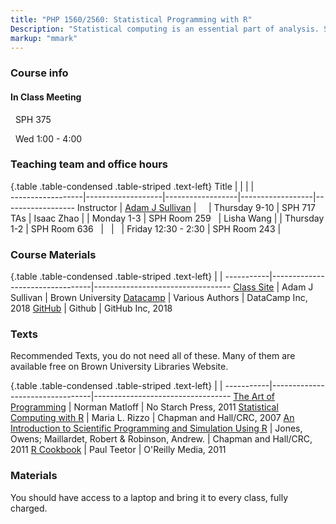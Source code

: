 ```yaml
---
title: "PHP 1560/2560: Statistical Programming with R"
Description: "Statistical computing is an essential part of analysis. Statisticians need not only be able to run existing computer software but understand how that software functions. Students will learn fundamental concepts - Data Management, Data types, Data cleaning and manipulation, databases, graphics, functions, loops, simulation and Markov Chain Monte Carlo through working with various statistical analysis. Students will learn to write code in an organized fashion with comments. "
markup: "mmark"
---
```


### Course info

#### In Class Meeting

<font color="#6CA0DC"><i class="fas fa-university fa-lg"></i></font> &nbsp; SPH 375 

<font color="#6CA0DC"><i class="fas fa-calendar-alt fa-lg"></i></font> &nbsp;  Wed 1:00 - 4:00


### Teaching team and office hours 

{.table .table-condensed .table-striped .text-left}
<span>Title</span>     | <span></span>     | <span></span>    | <span></span>    |  <span></span>      
------------------|-------------------|------------------|------------------|------------------ 
Instructor        | [Adam J Sullivan](https://vivo.brown.edu/display/asulliv3) | <a href="mailto:adam_sullivan@brown.edu" title="email"><i class="fa fa-envelope"></i></a> &nbsp; <a href="https://github.com/sullivanstatistics" title="GitHub"><i class="fa fa-github"></i></a> &nbsp; <a href="https://twitter.com/sullivanstats" title="Twitter"><i class="fa fa-twitter"></i></a> | Thursday 9-10  | SPH 717
TAs     |  Isaac Zhao | <a href="mailto:isaac_zhao@brown.edu" title="email"><i class="fa fa-envelope"></i></a>  | Monday 1-3 | SPH Room 259
&nbsp; | Lisha Wang | <a href="mailto:lisha_wang@brown.edu" title="email"><i class="fa fa-envelope"></i></a>  | Thursday 1-2 | SPH Room 636
&nbsp; | &nbsp; | &nbsp; | Friday 12:30 - 2:30 | SPH Room 243
 | 
### Course Materials

{.table .table-condensed .table-striped .text-left}
 <span></span>     | <span></span> | <span></span> 
-----------|---------------------------------|----------------------------------
[Class Site](http://php-1560-2560.github.io/) | Adam J Sullivan | Brown University
[Datacamp](https://www.datacamp.com/) | Various Authors | DataCamp Inc, 2018
[GitHub](https://www.github.com/) | Github | GitHub Inc, 2018

                  

### Texts

Recommended Texts, you do not need all of these. Many of them are available free on Brown University Libraries Website. 

{.table .table-condensed .table-striped .text-left}
 <span></span>     | <span></span> | <span></span> 
-----------|---------------------------------|----------------------------------
[The Art of Programming](https://www.nostarch.com/artofr.htm) | Norman Matloff | No Starch Press, 2011
[Statistical Computing with R](https://www.crcpress.com/Statistical-Computing-with-R/Rizzo/9781584885450) | Maria L. Rizzo | Chapman and Hall/CRC, 2007
[An Introduction to Scientific Programming and Simulation Using R](https://www.crcpress.com/Introduction-to-Scientific-Programming-and-Simulation-Using-R-Second-Edition/Jones-Maillardet-Robinson/9781466569997) | Jones, Owens; Maillardet, Robert & Robinson, Andrew. | Chapman and Hall/CRC, 2011
[R Cookbook](http://shop.oreilly.com/product/9780596809164.do) | Paul Teetor | O'Reilly Media, 2011








### Materials

You should have access to a laptop and bring it to every class, fully charged.

